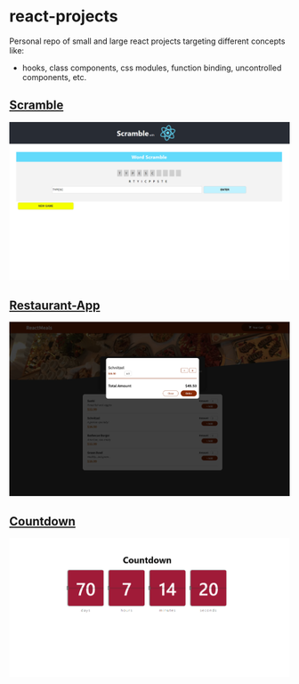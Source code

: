 # react-projects
Personal repo of small and large react projects targeting different concepts like:  
* hooks, class components, css modules, function binding, uncontrolled components, etc.

## [Scramble](https://github.com/eskevv/react-projects/tree/main/scramble)
![alt](https://github.com/eskevv/react-projects/blob/main/media/scramble_prev.png)
## [Restaurant-App](https://github.com/eskevv/react-projects/tree/main/food-app)
![alt](https://github.com/eskevv/react-projects/blob/main/media/food_app_prev.png)
## [Countdown](https://github.com/eskevv/react-projects/tree/main/countdown)
![alt](https://github.com/eskevv/react-projects/blob/main/media/countdown.png)


